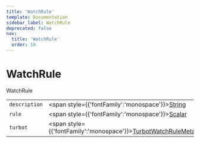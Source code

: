 ```yaml
---
title: 'WatchRule'
template: Documentation
sidebar_label: WatchRule
deprecated: false
nav:
  title: 'WatchRule'
  order: 10
---
```


# WatchRule

<div style={{'fontFamily':'monospace'}}><span style={{'fontSize':'1.5rem','fontWeight':500}}>WatchRule</span></div>





| | | |
| -- | -- | -- |
| `description` | <span style={{'fontFamily':'monospace'}}><a href="/guardrails/docs/reference/graphql/scalar/String">String</a></span> |  |
| `rule` | <span style={{'fontFamily':'monospace'}}><a href="/guardrails/docs/reference/graphql/scalar/Scalar">Scalar</a></span> |  |
| `turbot` | <span style={{'fontFamily':'monospace'}}><a href="/guardrails/docs/reference/graphql/object/TurbotWatchRuleMetadata">TurbotWatchRuleMetadata</a></span> |  |